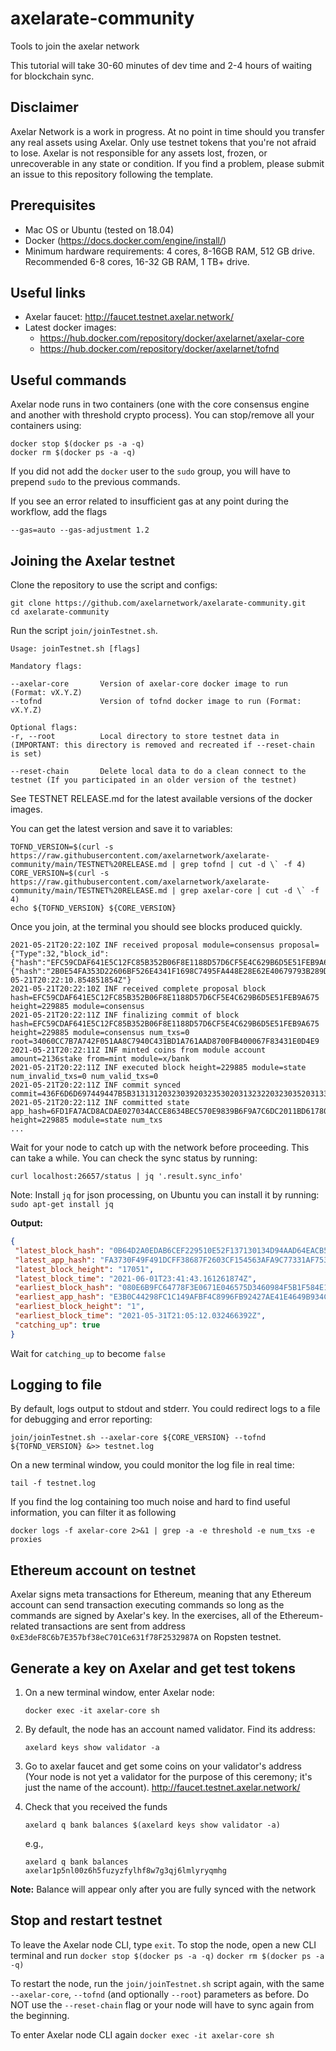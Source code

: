 # axelarate-community
Tools to join the axelar network

This tutorial will take 30-60 minutes of dev time and 2-4 hours of waiting for blockchain sync.

## Disclaimer
Axelar Network is a work in progress. At no point in time should you transfer any real assets using Axelar. Only use testnet tokens that you're not afraid to lose. Axelar is not responsible for any assets lost, frozen, or unrecoverable in any state or condition. If you find a problem, please submit an issue to this repository following the template.


## Prerequisites

- Mac OS or Ubuntu (tested on 18.04)
- Docker (https://docs.docker.com/engine/install/)
- Minimum hardware requirements: 4 cores, 8-16GB RAM, 512 GB drive. Recommended 6-8 cores, 16-32 GB RAM, 1 TB+ drive.


## Useful links
- Axelar faucet: http://faucet.testnet.axelar.network/
- Latest docker images:
  + https://hub.docker.com/repository/docker/axelarnet/axelar-core
  + https://hub.docker.com/repository/docker/axelarnet/tofnd

## Useful commands
Axelar node runs in two containers (one with the core consensus engine and another with threshold crypto process). You can stop/remove all your containers using:
```
docker stop $(docker ps -a -q)
docker rm $(docker ps -a -q)
```
If you did not add the `docker` user to the `sudo` group, you will have to prepend `sudo` to the previous commands.


If you see an error related to insufficient gas at any point during the workflow, add the flags
```
--gas=auto --gas-adjustment 1.2
```

## Joining the Axelar testnet

Clone the repository to use the script and configs:

```
git clone https://github.com/axelarnetwork/axelarate-community.git
cd axelarate-community
```

Run the script `join/joinTestnet.sh`.
```
Usage: joinTestnet.sh [flags]

Mandatory flags:

--axelar-core       Version of axelar-core docker image to run (Format: vX.Y.Z)
--tofnd             Version of tofnd docker image to run (Format: vX.Y.Z)

Optional flags:
-r, --root          Local directory to store testnet data in (IMPORTANT: this directory is removed and recreated if --reset-chain is set)

--reset-chain       Delete local data to do a clean connect to the testnet (If you participated in an older version of the testnet)

```
See TESTNET RELEASE.md for the latest available versions of the docker images.

You can get the latest version and save it to variables:
```
TOFND_VERSION=$(curl -s https://raw.githubusercontent.com/axelarnetwork/axelarate-community/main/TESTNET%20RELEASE.md | grep tofnd | cut -d \` -f 4)
CORE_VERSION=$(curl -s https://raw.githubusercontent.com/axelarnetwork/axelarate-community/main/TESTNET%20RELEASE.md | grep axelar-core | cut -d \` -f 4)
echo ${TOFND_VERSION} ${CORE_VERSION}
```

Once you join, at the terminal you should see blocks produced quickly.

```
2021-05-21T20:22:10Z INF received proposal module=consensus proposal={"Type":32,"block_id":{"hash":"EFC59CDAF641E5C12FC85B352B06F8E1188D57D6CF5E4C629B6D5E51FEB9A675","parts":{"hash":"2B0E54FA353D22606BF526E4341F1698C7495FA448E28E62E40679793B289D6D","total":1}},"height":229885,"pol_round":-1,"round":0,"signature":"Cqepe/A+mxHNySEMRuAqi97Ah8TiuJNQvMpmQaVrcgA11p5kzt+Fein3A8XZ2TDH4fy6Qv8XBxmrI2HT1cEUBg==","timestamp":"2021-05-21T20:22:10.854851854Z"}
2021-05-21T20:22:10Z INF received complete proposal block hash=EFC59CDAF641E5C12FC85B352B06F8E1188D57D6CF5E4C629B6D5E51FEB9A675 height=229885 module=consensus
2021-05-21T20:22:11Z INF finalizing commit of block hash=EFC59CDAF641E5C12FC85B352B06F8E1188D57D6CF5E4C629B6D5E51FEB9A675 height=229885 module=consensus num_txs=0 root=34060CC7B7A742F051AA8C7940C431BD1A761AAD8700FB400067F83431E0D4E9
2021-05-21T20:22:11Z INF minted coins from module account amount=2136stake from=mint module=x/bank
2021-05-21T20:22:11Z INF executed block height=229885 module=state num_invalid_txs=0 num_valid_txs=0
2021-05-21T20:22:11Z INF commit synced commit=436F6D6D697449447B5B31313120323039203235302031323220323035203133382032303520313734203220313132203532203137322032303620313334203532203139302031393720313132203233332031333120313535203131312031353420313234203130392031393420312032372032313420323320313238203230375D3A33383146447D
2021-05-21T20:22:11Z INF committed state app_hash=6FD1FA7ACD8ACDAE027034ACCE8634BEC570E9839B6F9A7C6DC2011BD61780CF height=229885 module=state num_txs
...
```
 Wait for your node to catch up with the network before proceeding. This can take a while. 
 You can check the sync status by running:
 ```shell script
curl localhost:26657/status | jq '.result.sync_info'
```
Note: Install `jq` for json processing, on Ubuntu you can install it by running: `sudo apt-get install jq`

**Output:**
 ```json
{
  "latest_block_hash": "0B64D2A0EDAB6CEF229510E52F137130134D94AAD64EACB553D51D01B0D1A446",
  "latest_app_hash": "FA3730F49F491DCFF38687F2603CF154563AFA9C77331AF75340C554CB555EFC",
  "latest_block_height": "17051",
  "latest_block_time": "2021-06-01T23:41:43.161261874Z",
  "earliest_block_hash": "080E6B9FC64778F3E0671E046575D3460984F5B1F584E1F2D467341061C7627A",
  "earliest_app_hash": "E3B0C44298FC1C149AFBF4C8996FB92427AE41E4649B934CA495991B7852B855",
  "earliest_block_height": "1",
  "earliest_block_time": "2021-05-31T21:05:12.032466392Z",
  "catching_up": true
}
```
Wait for `catching_up` to become `false`

## Logging to file
By default, logs output to stdout and stderr. You could redirect logs to a file for debugging and error reporting:
```
join/joinTestnet.sh --axelar-core ${CORE_VERSION} --tofnd ${TOFND_VERSION} &>> testnet.log
```
On a new terminal window, you could monitor the log file in real time:
```
tail -f testnet.log
```
If you find the log containing too much noise and hard to find useful information, you can filter it as following
```
docker logs -f axelar-core 2>&1 | grep -a -e threshold -e num_txs -e proxies
```

## Ethereum account on testnet
Axelar signs meta transactions for Ethereum, meaning that any Ethereum account can send transaction executing commands so long as the commands are signed by Axelar's key. In the exercises, all of the Ethereum-related transactions are sent from address `0xE3deF8C6b7E357bf38eC701Ce631f78F2532987A` on Ropsten testnet.

## Generate a key on Axelar and get test tokens
1. On a new terminal window, enter Axelar node:
    ```
    docker exec -it axelar-core sh
    ```
2. By default, the node has an account named validator. Find its address:
    ```
    axelard keys show validator -a
    ```
3. Go to axelar faucet and get some coins on your validator's address (Your node is not yet a validator for the purpose of this ceremony; it's just the name of the account). http://faucet.testnet.axelar.network/

4. Check that you received the funds
    ```
    axelard q bank balances $(axelard keys show validator -a)
    ```
    e.g.,
    ```
    axelard q bank balances axelar1p5nl00z6h5fuzyzfylhf8w7g3qj6lmlyryqmhg
    ```
**Note:** Balance will appear only after you are fully synced with the network

## Stop and restart testnet
To leave the Axelar node CLI, type `exit`.
To stop the node, open a new CLI terminal and run
    ```
    docker stop $(docker ps -a -q)
    ```
    ```
    docker rm $(docker ps -a -q)
    ```

To restart the node, run the `join/joinTestnet.sh` script again, with the same `--axelar-core`, `--tofnd` (and optionally `--root`) parameters as before. Do NOT use the `--reset-chain` flag or your node will have to sync again from the beginning.

To enter Axelar node CLI again
    ```
    docker exec -it axelar-core sh
    ```
